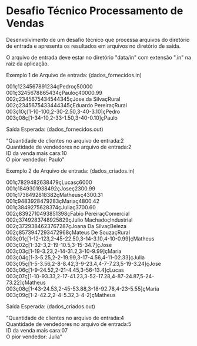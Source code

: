 # Desafio Técnico Processamento de Vendas

Desenvolvimento de um desafio técnico que processa arquivos do diretório de entrada e apresenta
os resultados em arquivos no diretório de saída.

O arquivo de entrada deve estar no diretório "data/in" com extensão ".in" na raiz da aplicação.

Exemplo 1 de Arquivo de entrada: (dados_fornecidos.in)

001ç1234567891234çPedroç50000<br/>
001ç3245678865434çPauloç40000.99<br/>
002ç2345675434544345çJose da SilvaçRural<br/>
002ç2345675433444345çEduardo PereiraçRural<br/>
003ç10ç[1-10-100,2-30-2.50,3-40-3.10]çPedro<br/>
003ç08ç[1-34-10,2-33-1.50,3-40-0.10]çPaulo

Saída Esperada: (dados_fornecidos.out)

"Quantidade de clientes no arquivo de entrada:2<br/>
Quantidade de vendedores no arquivo de entrada:2<br/>
ID da venda mais cara:10<br/>
O pior vendedor: Paulo"

Exemplo 2 de Arquivo de entrada: (dados_criados.in)

001ç7829482638479çLucasç6000<br/>
001ç1849301938492çJoseç2300.99<br/>
001ç1738492818382çMatheusç4300.31<br/>
001ç9483928479283çMariaç4800.42<br/>
001ç3849275628374çJuliaç3700.60<br/>
002ç8392710493851398çFabio PereiraçComercial<br/>
002ç3749283748925829çJulio MachadoçIndustrial<br/>
002ç3729384623767287çJoana Da SilvaçBeleza<br/>
002ç8573947293472968çMateus De SouzaçRural<br/>
003ç01ç[1-12-123,2-45-22.50,3-14-3.10,4-10-0.99]çMatheus<br/>
003ç02ç[1-32-3,2-19-10.5,3-15-34.7]çJose<br/>
003ç03ç[1-19-3.23,2-14-31.2,3-10-9.99]çMaria<br/>
003ç04ç[1-3-5.25,2-2-19.99,3-17-4.56,4-11-02.33]çJulia<br/>
003ç05ç[1-5-3.56,2-8-8.42,3-9-23.4,4-7-7.23,5-19-3.24]çJose<br/>
003ç06ç[1-9-24.52,2-21-4.45,3-56-13.4]çLucas<br/>
003ç07ç[1-10-93.33,2-17-41.23,3-52-17.28,4-87-24.87,5-24-73.22]çMatheus<br/>
003ç08ç[1-43-24.53,2-45-53.88,3-18-92.78,4-23-5.55]çMaria<br/>
003ç09ç[1-2-42.2,2-4-5.32,3-4-2]çMatheus

Saída Esperada: (dados_criados.out)

"Quantidade de clientes no arquivo de entrada:4<br/>
Quantidade de vendedores no arquivo de entrada:5<br/>
ID da venda mais cara:07<br/>
O pior vendedor: Julia"
